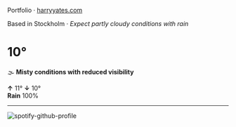 Portfolio · [harryyates.com](https://harryyates.com)

<!-- WEATHER_START -->
Based in Stockholm · *Expect partly cloudy conditions with rain*

# 10°
🌫️ **Misty conditions with reduced visibility**

**↑** 11° **↓** 10°  
**Rain** 100%

---
<!-- WEATHER_END -->

<p align="left">
  <a>
    <img src="https://spotify-github-profile.kittinanx.com/api/view?uid=bigbello&cover_image=true&theme=natemoo-re&show_offline=true&background_color=121212&interchange=false&bar_color=53b14f&bar_color_cover=false" alt="spotify-github-profile">
  </a>
</p>